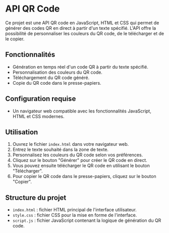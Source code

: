 # API QR Code

Ce projet est une API QR code en JavaScript, HTML et CSS qui permet de générer des codes QR en direct à partir d'un texte spécifié. L'API offre la possibilité de personnaliser les couleurs du QR code, de le télécharger et de le copier.

## Fonctionnalités

- Génération en temps réel d'un code QR à partir du texte spécifié.
- Personnalisation des couleurs du QR code.
- Téléchargement du QR code généré.
- Copie du QR code dans le presse-papiers.

## Configuration requise

- Un navigateur web compatible avec les fonctionnalités JavaScript, HTML et CSS modernes.


## Utilisation

1. Ouvrez le fichier `index.html` dans votre navigateur web.
2. Entrez le texte souhaité dans la zone de texte.
3. Personnalisez les couleurs du QR code selon vos préférences.
4. Cliquez sur le bouton "Générer" pour créer le QR code en direct.
5. Vous pouvez ensuite télécharger le QR code en utilisant le bouton "Télécharger".
6. Pour copier le QR code dans le presse-papiers, cliquez sur le bouton "Copier".

## Structure du projet

- `index.html` : fichier HTML principal de l'interface utilisateur.
- `style.css` : fichier CSS pour la mise en forme de l'interface.
- `script.js` : fichier JavaScript contenant la logique de génération du QR code.

